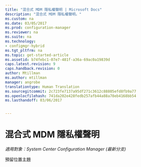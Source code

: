 ```yaml
---
title: "混合式 MDM 隱私權聲明 | Microsoft Docs"
description: "混合式 MDM 隱私權聲明。"
ms.custom: na
ms.date: 03/05/2017
ms.prod: configuration-manager
ms.reviewer: na
ms.suite: na
ms.technology:
- configmgr-hybrid
ms.tgt_pltfrm: na
ms.topic: get-started-article
ms.assetid: b74febc1-07e7-481f-a36a-69ac0a19839d
caps.latest.revision: 9
caps.handback.revision: 0
author: Mtillman
ms.author: mtillman
manager: angrobe
translationtype: Human Translation
ms.sourcegitcommit: 2c723fe7137a95df271c3612c88805efd8fb9a77
ms.openlocfilehash: 741da202e428fedb257afb44a88a78eb4168bb54
ms.lasthandoff: 03/06/2017


---
```

# <a name="privacy-statement-for-hybrid-mdm"></a>混合式 MDM 隱私權聲明

*適用對象：System Center Configuration Manager (最新分支)*

預留位置主題

